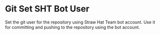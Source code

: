 # Git Set SHT Bot User

Set the git user for the repository using Straw Hat Team bot account. Use it
for committing and pushing to the repository using the bot account.
